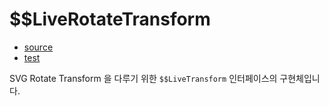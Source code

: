 # \$\$LiveRotateTransform

- [source](./LiveRotateTransform.index.js)
- [test](./LiveRotateTransform.spec.js)

SVG Rotate Transform 을 다루기 위한 `$$LiveTransform` 인터페이스의 구현체입니다.
